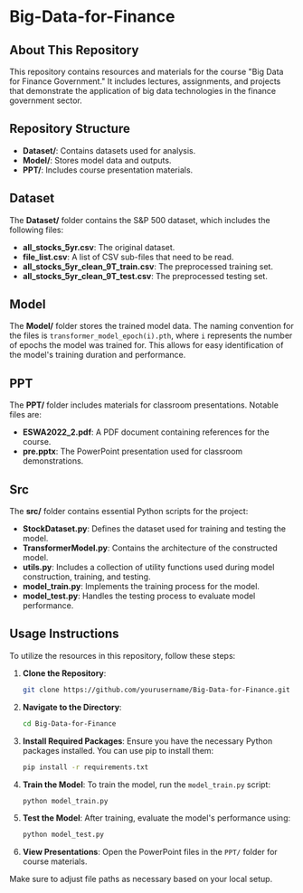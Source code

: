 # Big-Data-for-Finance
## About This Repository
This repository contains resources and materials for the course "Big Data for Finance Government." It includes lectures, assignments, and projects that demonstrate the application of big data technologies in the finance government sector. 

## Repository Structure
- **Dataset/**: Contains datasets used for analysis.
- **Model/**: Stores model data and outputs.
- **PPT/**: Includes course presentation materials.
## Dataset

The **Dataset/** folder contains the S&P 500 dataset, which includes the following files:

- **all_stocks_5yr.csv**: The original dataset.
- **file_list.csv**: A list of CSV sub-files that need to be read.
- **all_stocks_5yr_clean_9T_train.csv**: The preprocessed training set.
- **all_stocks_5yr_clean_9T_test.csv**: The preprocessed testing set.

## Model

The **Model/** folder stores the trained model data. The naming convention for the files is `transformer_model_epoch(i).pth`, where `i` represents the number of epochs the model was trained for. This allows for easy identification of the model's training duration and performance.

## PPT

The **PPT/** folder includes materials for classroom presentations. Notable files are:

- **ESWA2022_2.pdf**: A PDF document containing references for the course.
- **pre.pptx**: The PowerPoint presentation used for classroom demonstrations.

## Src

The **src/** folder contains essential Python scripts for the project:

- **StockDataset.py**: Defines the dataset used for training and testing the model.
- **TransformerModel.py**: Contains the architecture of the constructed model.
- **utils.py**: Includes a collection of utility functions used during model construction, training, and testing.
- **model_train.py**: Implements the training process for the model.
- **model_test.py**: Handles the testing process to evaluate model performance.
## Usage Instructions

To utilize the resources in this repository, follow these steps:

1. **Clone the Repository**:
    ```bash
    git clone https://github.com/yourusername/Big-Data-for-Finance.git
    ```

2. **Navigate to the Directory**:
    ```bash
    cd Big-Data-for-Finance
    ```

3. **Install Required Packages**:
    Ensure you have the necessary Python packages installed. You can use pip to install them:
    ```bash
    pip install -r requirements.txt
    ```



4. **Train the Model**:
    To train the model, run the `model_train.py` script:
    ```bash
    python model_train.py
    ```

5. **Test the Model**:
    After training, evaluate the model's performance using:
    ```bash
    python model_test.py
    ```

6. **View Presentations**:
    Open the PowerPoint files in the `PPT/` folder for course materials.

Make sure to adjust file paths as necessary based on your local setup.




